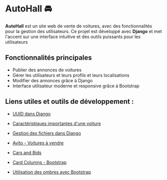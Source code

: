 # AutoHall 🚘

**AutoHall** est un site web de vente de voitures, avec des fonctionnalités pour la gestion des utilisateurs. Ce projet est développé avec **Django** et met l'accent sur une interface intuitive et des outils puissants pour les utilisateurs

## Fonctionnalités principales
- Publier des annonces de voitures
- Gérer les utilisateurs et leurs profils et leurs localisations
- Modifier des annonces  grâce à Django
- Interface utilisateur moderne et responsive grâce à Bootstrap


## Liens utiles et outils de développement :

- [UUID dans Django](https://stackoverflow.com/questions/32528224/how-to-use-uuid)
- [Caractéristiques importantes d'une voiture](https://www.quora.com/What-are-the-most-important-characteristics-of-a-car)
- [Gestion des fichiers dans Django](https://docs.djangoproject.com/en/5.1/topics/files/)

- [Avito - Voitures à vendre](https://www.avito.ma/fr/maroc/voitures-%C3%A0_vendre)
- [Cars and Bids](https://carsandbids.com/)

- [Card Columns - Bootstrap](https://mdbootstrap.com/docs/standard/extended/card-columns/)
- [Utilisation des ombres avec Bootstrap](https://getbootstrap.com/docs/4.1/utilities/shadows/)
